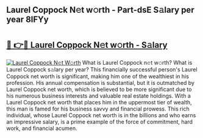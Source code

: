 ## Laurel Coppock N𝚎t w𝚘rth - Part-dsE S𝚊lary per year 8IFYy

# <h2><a href="http://gc2hlw.nevu.top/?p=Laurel+Coppock">🔗 👉🔴 Laurel Coppock N𝚎t w𝚘rth - S𝚊lary</a></h2>

[![Laurel Coppock N𝚎t W𝚘rth](https://i.imgur.com/Oavwk0R.jpeg)](http://gc2hlw.nevu.top/?p=Laurel+Coppock)
What is Laurel Coppock n𝚎t w𝚘rth? What is Laurel Coppock s𝚊lary per year?
This financially successful person's Laurel Coppock net worth is significant, making him one of the wealthiest in his profession. His annual compensation is substantial, but it is outmatched by Laurel Coppock net worth, which is believed to be more significant due to his numerous business interests and valuable real estate holdings. With a Laurel Coppock net worth that places him in the uppermost tier of wealth, this man is famed for his business savvy and financial prowess. This rich individual, whose Laurel Coppock net worth is in the billions and who earns an impressive salary, is a prime example of the force of commitment, hard work, and financial acumen.
